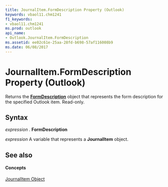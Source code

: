 ```yaml
---
title: JournalItem.FormDescription Property (Outlook)
keywords: vbaol11.chm1241
f1_keywords:
- vbaol11.chm1241
ms.prod: outlook
api_name:
- Outlook.JournalItem.FormDescription
ms.assetid: ee02c61e-25aa-28fd-b698-57af116008b9
ms.date: 06/08/2017
---
```



# JournalItem.FormDescription Property (Outlook)

Returns the **[FormDescription](formdescription-object-outlook.md)** object that represents the form description for the specified Outlook item. Read-only.


## Syntax

 _expression_ . **FormDescription**

 _expression_ A variable that represents a **JournalItem** object.


## See also


#### Concepts


[JournalItem Object](journalitem-object-outlook.md)

